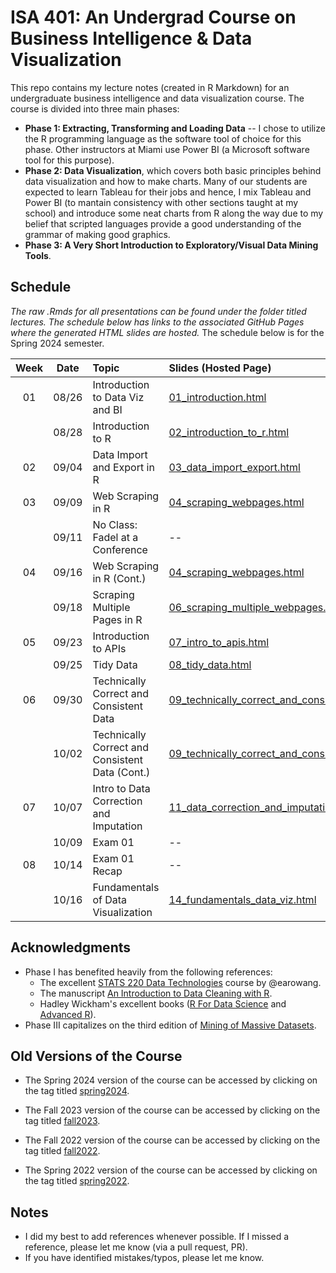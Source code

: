 # ISA 401: An Undergrad Course on Business Intelligence & Data Visualization
This repo contains my lecture notes (created in R Markdown) for an undergraduate business intelligence and data visualization course. The course is divided into three main phases:  
  - **Phase 1: Extracting, Transforming and Loading Data** -- I chose to utilize the R programming language as the software tool of choice for this phase. Other instructors at Miami use Power BI (a Microsoft software tool for this purpose).  
  - **Phase 2: Data Visualization**, which covers both basic principles behind data visualization and how to make charts. Many of our students are expected to learn Tableau for their jobs and hence, I mix Tableau and Power BI (to mantain consistency with other sections taught at my school) and introduce some neat charts from R along the way due to my belief that scripted languages provide a good understanding of the grammar of making good graphics.  
  - **Phase 3: A Very Short Introduction to Exploratory/Visual Data Mining Tools**.

## Schedule

*The raw .Rmds for all presentations can be found under the folder titled lectures. The schedule below has links to the associated GitHub Pages where the generated HTML slides are hosted.* The schedule below is for the Spring 2024 semester. 

| Week          | Date        | Topic                                  | Slides (Hosted Page) | Slides (PDF) | Slides (PPTX)
| :---:        |    :----:   |          :---                           | :---                 | :---         | :--  |
| 01           |    08/26     | Introduction to Data Viz and BI        | [01_introduction.html](https://fmegahed.github.io/isa401/fall2024/class01/01_introduction.html) | [01_introduction.pdf](https://github.com/fmegahed/isa401/raw/main/pdfs/01_introduction.pdf) | [01_introduction.pptx](https://github.com/fmegahed/isa401/raw/main/ppts/01_introduction.pptx) |
|           |    08/28     | Introduction to R        | [02_introduction_to_r.html](https://fmegahed.github.io/isa401/fall2024/class02/02_introduction_to_r.html) | [02_introduction_to_r.pdf](https://github.com/fmegahed/isa401/raw/main/pdfs/02_introduction_to_r.pdf) | [02_introduction_to_r.pptx](https://github.com/fmegahed/isa401/raw/main/ppts/02_introduction_to_r.pptx) |
| 02           |    09/04     | Data Import and Export in R       | [03_data_import_export.html](https://fmegahed.github.io/isa401/fall2024/class03/03_data_import_export.html) | [03_data_import_export.pdf](https://github.com/fmegahed/isa401/raw/main/pdfs/03_data_import_export.pdf) | [03_data_import_export.pptx](https://github.com/fmegahed/isa401/raw/main/ppts/03_data_import_export.pptx) |
| 03           |    09/09     | Web Scraping in R       | [04_scraping_webpages.html](https://fmegahed.github.io/isa401/fall2024/class04/04_scraping_webpages.html) | [04_scraping_webpages.pdf](https://github.com/fmegahed/isa401/raw/main/pdfs/04_scraping_webpages.pdf) | [04_scraping_webpages.pptx](https://github.com/fmegahed/isa401/raw/main/ppts/04_scraping_webpages.pptx) |
|            |    09/11     | No Class: Fadel at a Conference       | -- | -- | -- |
| 04           |    09/16    | Web Scraping in R (Cont.)       | [04_scraping_webpages.html](https://fmegahed.github.io/isa401/fall2024/class04/04_scraping_webpages.html) | [04_scraping_webpages.pdf](https://github.com/fmegahed/isa401/raw/main/pdfs/04_scraping_webpages.pdf) | [04_scraping_webpages.pptx](https://github.com/fmegahed/isa401/raw/main/ppts/04_scraping_webpages.pptx) |
|            |    09/18    | Scraping Multiple Pages in R       | [06_scraping_multiple_webpages.html](https://fmegahed.github.io/isa401/fall2024/class06/06_scraping_multiple_webpages.html) | [06_scraping_multiple_webpages.pdf](https://github.com/fmegahed/isa401/raw/main/pdfs/06_scraping_multiple_webpages.pdf) | [06_scraping_multiple_webpages.pptx](https://github.com/fmegahed/isa401/raw/main/ppts/06_scraping_multiple_webpages.pptx) |
| 05           |    09/23    | Introduction to APIs       | [07_intro_to_apis.html](https://fmegahed.github.io/isa401/fall2024/class07/07_intro_to_apis.html) | [07_intro_to_apis.pdf](https://github.com/fmegahed/isa401/raw/main/pdfs/07_intro_to_apis.pdf) | [07_intro_to_apis.pptx](https://github.com/fmegahed/isa401/raw/main/ppts/07_intro_to_apis.pptx) |
|            |    09/25    | Tidy Data       | [08_tidy_data.html](https://fmegahed.github.io/isa401/fall2024/class08/08_tidy_data.html) | [08_tidy_data.pdf](https://github.com/fmegahed/isa401/raw/main/pdfs/08_tidy_data.pdf) | [08_tidy_data.pptx](https://github.com/fmegahed/isa401/raw/main/ppts/08_tidy_data.pptx) |
|  06          |    09/30    | Technically Correct and Consistent Data       | [09_technically_correct_and_consistent_data.html](https://fmegahed.github.io/isa401/fall2024/class09/09_technically_correct_and_consistent_data.html) | [09_technically_correct_and_consistent_data.pdf](https://github.com/fmegahed/isa401/raw/main/pdfs/09_technically_correct_and_consistent_data.pdf) | [09_technically_correct_and_consistent_data.pptx](https://github.com/fmegahed/isa401/raw/main/ppts/09_technically_correct_and_consistent_data.pptx) |
|            |    10/02    | Technically Correct and Consistent Data (Cont.)       | [09_technically_correct_and_consistent_data.html](https://fmegahed.github.io/isa401/fall2024/class09/09_technically_correct_and_consistent_data.html) | [09_technically_correct_and_consistent_data.pdf](https://github.com/fmegahed/isa401/raw/main/pdfs/09_technically_correct_and_consistent_data.pdf) | [09_technically_correct_and_consistent_data.pptx](https://github.com/fmegahed/isa401/raw/main/ppts/09_technically_correct_and_consistent_data.pptx) |
|    07        |    10/07    | Intro to Data Correction and Imputation      | [11_data_correction_and_imputation.html](https://fmegahed.github.io/isa401/fall2024/class11/11_data_correction_and_imputation.html) | [11_data_correction_and_imputation.pdf](https://github.com/fmegahed/isa401/raw/main/pdfs/11_data_correction_and_imputation.pdf) | [11_data_correction_and_imputation.pptx](https://github.com/fmegahed/isa401/raw/main/ppts/11_data_correction_and_imputation.pptx) |
|           |    10/09    | Exam 01      | -- | -- | -- |
|    08        |    10/14    | Exam 01 Recap      | -- | -- | -- |
|           |    10/16    | Fundamentals of Data Visualization      | [14_fundamentals_data_viz.html](https://fmegahed.github.io/isa401/fall2024/class14/14_fundamentals_data_viz.html) | [14_fundamentals_data_viz.pdf](https://github.com/fmegahed/isa401/raw/main/pdfs/14_fundamentals_data_viz.pdf) | [14_fundamentals_data_viz.pptx](https://github.com/fmegahed/isa401/raw/main/ppts/14_fundamentals_data_viz.pptx) |


## Acknowledgments
 * Phase I has benefited heavily from the following references:   
     + The excellent  [STATS 220 Data Technologies](https://stats220.earo.me/) course by @earowang.  
     + The manuscript [An Introduction to Data Cleaning with R](https://cran.r-project.org/doc/contrib/de_Jonge+van_der_Loo-Introduction_to_data_cleaning_with_R.pdf).  
     + Hadley Wickham's excellent books ([R For Data Science](https://r4ds.had.co.nz/) and [Advanced R](https://adv-r.hadley.nz/)).
* Phase III capitalizes on the third edition of [Mining of Massive Datasets](http://www.mmds.org/).  



## Old Versions of the Course 

* The Spring 2024 version of the course can be accessed by clicking on the tag titled [spring2024](https://github.com/fmegahed/isa401/releases/tag/spring2024). 

* The Fall 2023 version of the course can be accessed by clicking on the tag titled [fall2023](https://github.com/fmegahed/isa401/releases/tag/fall2023). 

* The Fall 2022 version of the course can be accessed by clicking on the tag titled [fall2022](https://github.com/fmegahed/isa401/releases/tag/fall2022). 

* The Spring 2022 version of the course can be accessed by clicking on the tag titled [spring2022](https://github.com/fmegahed/isa401/releases/tag/spring2022).

## Notes
 * I did my best to add references whenever possible. If I missed a reference, please let me know (via a pull request, PR).
 * If you have identified mistakes/typos, please let me know.  
